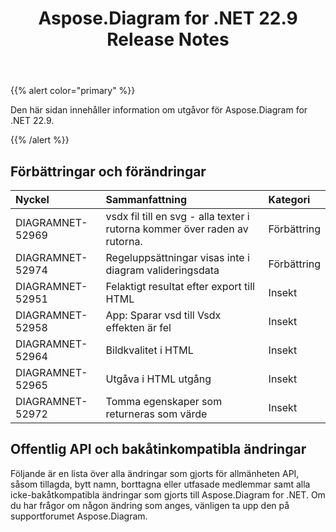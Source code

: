 ﻿---
title: Aspose.Diagram for .NET 22.9 Release Notes
type: docs
weight: 19
url: /sv/net/aspose-diagram-for-net-22-9-release-notes/
---
{{% alert color="primary" %}} 

Den här sidan innehåller information om utgåvor för Aspose.Diagram for .NET 22.9.

{{% /alert %}} 
## **Förbättringar och förändringar**

|**Nyckel**|**Sammanfattning**|**Kategori**|
|:- |:- |:- |
|DIAGRAMNET-52969|vsdx fil till en svg - alla texter i rutorna kommer över raden av rutorna.|Förbättring|
|DIAGRAMNET-52974|Regeluppsättningar visas inte i diagram valideringsdata|Förbättring|
|DIAGRAMNET-52951|Felaktigt resultat efter export till HTML|Insekt|
|DIAGRAMNET-52958|App: Sparar vsd till Vsdx effekten är fel|Insekt|
|DIAGRAMNET-52964|Bildkvalitet i HTML|Insekt|
|DIAGRAMNET-52965|Utgåva i HTML utgång|Insekt|
|DIAGRAMNET-52972|Tomma egenskaper som returneras som värde|Insekt|

## **Offentlig API och bakåtinkompatibla ändringar**
Följande är en lista över alla ändringar som gjorts för allmänheten API, såsom tillagda, bytt namn, borttagna eller utfasade medlemmar samt alla icke-bakåtkompatibla ändringar som gjorts till Aspose.Diagram for .NET. Om du har frågor om någon ändring som anges, vänligen ta upp den på supportforumet Aspose.Diagram.
